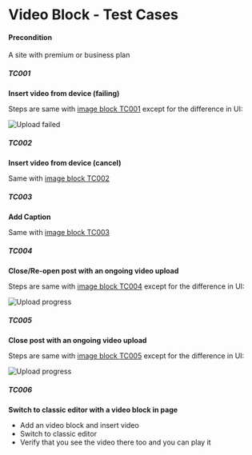 
# Video Block - Test Cases

#### **Precondition**

A site with premium or business plan

##### TC001

**Insert video from device (failing)**

Steps are same with [image block TC001](https://github.com/wordpress-mobile/test-cases/blob/master/test-cases/gutenberg/image.md#tc001) except for the difference in UI:

![Upload failed](resources/video-upload-failed.png)

##### TC002

**Insert video from device (cancel)**

Same with [image block TC002](https://github.com/wordpress-mobile/test-cases/blob/master/test-cases/gutenberg/image.md#tc002) 

##### TC003

**Add Caption**

Same with [image block TC003](https://github.com/wordpress-mobile/test-cases/blob/master/test-cases/gutenberg/image.md#tc003)

##### TC004

**Close/Re-open post with an ongoing video upload**

Steps are same with [image block TC004](https://github.com/wordpress-mobile/test-cases/blob/master/test-cases/gutenberg/image.md#tc004) except for the difference in UI:

![Upload progress](resources/upload-progress-video.png)

##### TC005

**Close post with an ongoing video upload**

Steps are same with [image block TC005](https://github.com/wordpress-mobile/test-cases/blob/master/test-cases/gutenberg/image.md#tc005) except for the difference in UI:

![Upload progress](resources/upload-progress-video.png)

##### TC006

**Switch to classic editor with a video block in page**

-   Add an video block and insert video
-   Switch to classic editor
-   Verify that you see the video there too and you can play it



